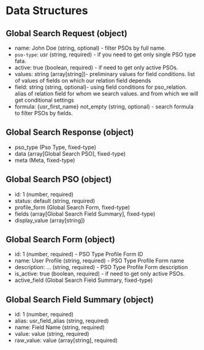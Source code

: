 # Data Structures

## Global Search Request (object)
+ name: John Doe (string, optional) - filter PSOs by full name.
+ `pso-type`: usr (string, required) - if you need to get only single PSO type fata.
+ active: true (boolean, required) - if need to get only active PSOs.
+ values: string (array[string])- preliminary values for field conditions. list of values of fields on which our relation field depends
+ field: string (string, optional)- using field conditions for pso_relation. alias of relation field for whom we search values. and from which we will get conditional settings
+ formula: {usr_first_name} not_empty (string, optional) - search formula to filter PSOs by fields.

## Global Search Response (object)
+ pso_type (Pso Type, fixed-type)
+ data (array[Global Search PSO], fixed-type)
+ meta (Meta, fixed-type)

## Global Search PSO (object)
+ id: 1 (number, required)
+ status: default (string, required)
+ profile_form (Global Search Form, fixed-type)
+ fields (array[Global Search Field Summary], fixed-type)
+ display_value (array[string])

## Global Search Form (object)
+ id: 1 (number, required) - PSO Type Profile Form ID
+ name: User Profile (string, required) - PSO Type Profile Form name
+ description: ... (string, required) - PSO Type Profile Form description
+ is_active: true (boolean, required) - if need to get only active PSOs.
+ active_field (Global Search Field Summary, fixed-type)

## Global Search Field Summary (object)
+ id: 1 (number, required)
+ alias: usr_field_alias (string, required)
+ name: Field Name (string, required)
+ value: value (string, required)
+ raw_value: value (array[string], required)